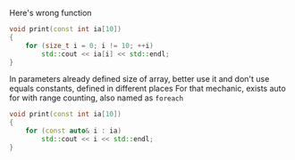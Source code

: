 Here's wrong function

```cpp
void print(const int ia[10])
{
    for (size_t i = 0; i != 10; ++i)
        std::cout << ia[i] << std::endl;
}
```

In parameters already defined size of array, better use it and don't use equals constants, defined in different places
For that mechanic, exists auto for with range counting, also named as `foreach`

```cpp
void print(const int ia[10])
{
    for (const auto& i : ia)
        std::cout << i << std::endl;
}
```

